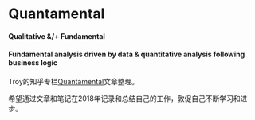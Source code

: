 # Quantamental

#### Qualitative &/+ Fundamental

#### Fundamental analysis driven by data & quantitative analysis following business logic



Troy的知乎专栏[Quantamental][quantamental]文章整理。

希望通过文章和笔记在2018年记录和总结自己的工作，敦促自己不断学习和进步。



[quantamental]: https://zhuanlan.zhihu.com/quantamental/